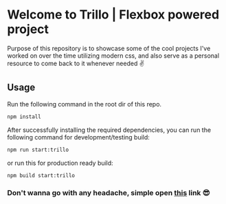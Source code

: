 # Welcome to Trillo | Flexbox powered project
Purpose of this repository is to showcase some of the cool projects I've worked on over the time utilizing modern css, and also serve as a personal resource to come back to it whenever needed ✌

## Usage
Run the following command in the root dir of this repo.
```bash
npm install
```

After successfully installing the required dependencies, you can
run the following command for development/testing build:

```bash
npm run start:trillo
```
or run this for production ready build:
```bash
npm build start:trillo
```

### Don't wanna go with any headache, simple open [this](https://pedantic-bhaskara-242ffe.netlify.app/) link 😎